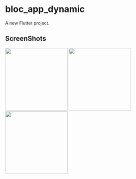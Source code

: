 # bloc_app_dynamic

A new Flutter project.

## ScreenShots


<img width="200" height="auto" src="https://github.com/codeking5/bloc_practice_2_News_App/blob/main/screenshots/scr2.png">

<img width="200" height="auto" src="https://github.com/codeking5/bloc_practice_2_News_App/blob/main/screenshots/scr1.png">

<img width="200" height="auto" src="https://github.com/codeking5/bloc_practice_2_News_App/blob/main/screenshots/scr3.png">

